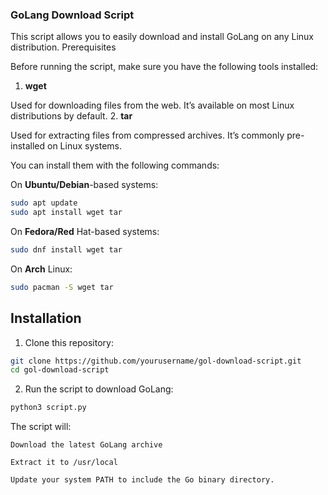 ### GoLang Download Script ###

This script allows you to easily download and install GoLang on any Linux distribution.
Prerequisites

Before running the script, make sure you have the following tools installed:
1. **wget**

Used for downloading files from the web. It’s available on most Linux distributions by default.
2. **tar**

Used for extracting files from compressed archives. It’s commonly pre-installed on Linux systems.

You can install them with the following commands:

On **Ubuntu/Debian**-based systems:
```bash
sudo apt update
sudo apt install wget tar
```
On **Fedora/Red** Hat-based systems:
```bash
sudo dnf install wget tar
```
On **Arch** Linux:
```bash
sudo pacman -S wget tar
```
## Installation ##
1. Clone this repository:
```bash
git clone https://github.com/yourusername/gol-download-script.git
cd gol-download-script
```

2. Run the script to download GoLang:
```bash
python3 script.py
```

The script will:

    Download the latest GoLang archive

    Extract it to /usr/local

    Update your system PATH to include the Go binary directory.
